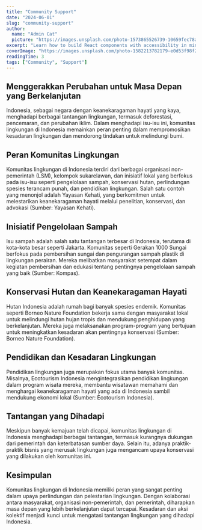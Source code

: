 ```yaml
---
title: "Community Support"
date: "2024-06-01"
slug: "community-support"
author:
  name: "Admin Cat"
  picture: "https://images.unsplash.com/photo-1573865526739-10659fec78a5?q=80&w=1915&auto=format&fit=crop&ixlib=rb-4.0.3&ixid=M3wxMjA3fDB8MHxwaG90by1wYWdlfHx8fGVufDB8fHx8fA%3D%3D"
excerpt: "Learn how to build React components with accessibility in mind, ensuring your web applications are usable by everyone."
coverImage: "https://images.unsplash.com/photo-1582213782179-e0d53f98f2ca?q=80&w=2070&auto=format&fit=crop&ixlib=rb-4.0.3&ixid=M3wxMjA3fDB8MHxwaG90by1wYWdlfHx8fGVufDB8fHx8fA%3D%3D"
readingTime: 3
tags: ["Community", "Support"]
---
```


## Menggerakkan Perubahan untuk Masa Depan yang Berkelanjutan

Indonesia, sebagai negara dengan keanekaragaman hayati yang kaya, menghadapi berbagai tantangan lingkungan, termasuk deforestasi, pencemaran, dan perubahan iklim. Dalam menghadapi isu-isu ini, komunitas lingkungan di Indonesia memainkan peran penting dalam mempromosikan kesadaran lingkungan dan mendorong tindakan untuk melindungi bumi.

## Peran Komunitas Lingkungan

Komunitas lingkungan di Indonesia terdiri dari berbagai organisasi non-pemerintah (LSM), kelompok sukarelawan, dan inisiatif lokal yang berfokus pada isu-isu seperti pengelolaan sampah, konservasi hutan, perlindungan spesies terancam punah, dan pendidikan lingkungan. Salah satu contoh yang menonjol adalah Yayasan Kehati, yang berkomitmen untuk melestarikan keanekaragaman hayati melalui penelitian, konservasi, dan advokasi (Sumber: Yayasan Kehati).

## Inisiatif Pengelolaan Sampah

Isu sampah adalah salah satu tantangan terbesar di Indonesia, terutama di kota-kota besar seperti Jakarta. Komunitas seperti Gerakan 1000 Sungai berfokus pada pembersihan sungai dan pengurangan sampah plastik di lingkungan perairan. Mereka melibatkan masyarakat setempat dalam kegiatan pembersihan dan edukasi tentang pentingnya pengelolaan sampah yang baik (Sumber: Kompas).

## Konservasi Hutan dan Keanekaragaman Hayati

Hutan Indonesia adalah rumah bagi banyak spesies endemik. Komunitas seperti Borneo Nature Foundation bekerja sama dengan masyarakat lokal untuk melindungi hutan hujan tropis dan mendukung penghidupan yang berkelanjutan. Mereka juga melaksanakan program-program yang bertujuan untuk meningkatkan kesadaran akan pentingnya konservasi (Sumber: Borneo Nature Foundation).

## Pendidikan dan Kesadaran Lingkungan

Pendidikan lingkungan juga merupakan fokus utama banyak komunitas. Misalnya, Ecotourism Indonesia mengintegrasikan pendidikan lingkungan dalam program wisata mereka, membantu wisatawan memahami dan menghargai keanekaragaman hayati yang ada di Indonesia sambil mendukung ekonomi lokal (Sumber: Ecotourism Indonesia).

## Tantangan yang Dihadapi

Meskipun banyak kemajuan telah dicapai, komunitas lingkungan di Indonesia menghadapi berbagai tantangan, termasuk kurangnya dukungan dari pemerintah dan keterbatasan sumber daya. Selain itu, adanya praktik-praktik bisnis yang merusak lingkungan juga mengancam upaya konservasi yang dilakukan oleh komunitas ini.

## Kesimpulan

Komunitas lingkungan di Indonesia memiliki peran yang sangat penting dalam upaya perlindungan dan pelestarian lingkungan. Dengan kolaborasi antara masyarakat, organisasi non-pemerintah, dan pemerintah, diharapkan masa depan yang lebih berkelanjutan dapat tercapai. Kesadaran dan aksi kolektif menjadi kunci untuk mengatasi tantangan lingkungan yang dihadapi Indonesia.
